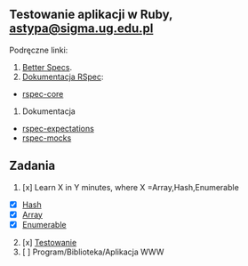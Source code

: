 ## Testowanie aplikacji w Ruby, astypa@sigma.ug.edu.pl

Podręczne linki:

1. [Better Specs](http://betterspecs.org/).
1. [Dokumentacja RSpec](http://rspec.info/):
  - [rspec-core](https://github.com/rspec/rspec-core)
1. Dokumentacja
  - [rspec-expectations](https://github.com/rspec/rspec-expectations)
  - [rspec-mocks](https://github.com/rspec/rspec-mocks)


## Zadania

1. [x] Learn X in Y minutes, where X =Array,Hash,Enumerable
  - [x] [Hash](hash.md)
  - [x] [Array](array.md)
  - [x] [Enumerable](enumerable.md)
2. [x] [Testowanie](https://github.com/aneta-7/Ruby/tree/master/testowanie)
3. [ ] Program/Biblioteka/Aplikacja WWW
